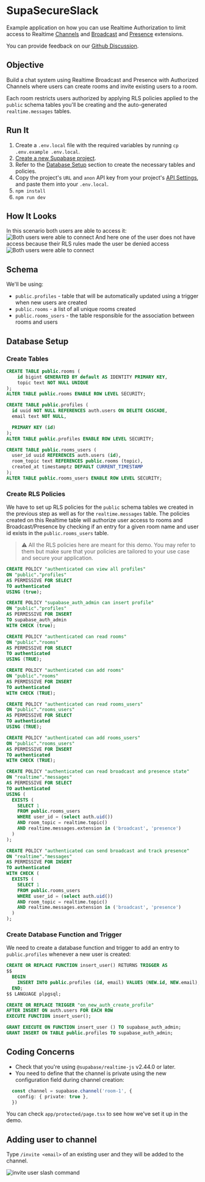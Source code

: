 # SupaSecureSlack

Example application on how you can use Realtime Authorization to limit access to Realtime [Channels](https://supabase.com/docs/guides/realtime/concepts#channels) and [Broadcast](https://supabase.com/docs/guides/realtime/broadcast) and [Presence](https://supabase.com/docs/guides/realtime/presence) extensions.

You can provide feedback on our [Github Discussion](https://github.com/orgs/supabase/discussions/22484).

## Objective

Build a chat system using Realtime Broadcast and Presence with Authorized Channels where users can create rooms and invite existing users to a room.

Each room restricts users authorized by applying RLS policies applied to the `public` schema tables you'll be creating and the auto-generated `realtime.messages` tables.

## Run It

1. Create a `.env.local` file with the required variables by running `cp .env.example .env.local`.
2. [Create a new Supabase project](https://supabase.com/dashboard/new/_).
3. Refer to the [Database Setup](#database-setup) section to create the necessary tables and policies.
4. Copy the project's `URL` and `anon` API key from your project's [API Settings](https://supabase.com/dashboard/project/_/settings/api), and paste them into your `.env.local`.
5. `npm install`
6. `npm run dev`

## How It Looks

In this scenario both users are able to access it:
![Both users were able to connect](./chat_success.png)
And here one of the user does not have access because their RLS rules made the user be denied access
![Both users were able to connect](./chat_unauthorized.png)

## Schema

We'll be using:

- `public.profiles` - table that will be automatically updated using a trigger when new users are created
- `public.rooms` - a list of all unique rooms created
- `public.rooms_users` - the table responsible for the association between rooms and users

## Database Setup

### Create Tables

```sql
CREATE TABLE public.rooms (
    id bigint GENERATED BY default AS IDENTITY PRIMARY KEY,
    topic text NOT NULL UNIQUE
);
ALTER TABLE public.rooms ENABLE ROW LEVEL SECURITY;

CREATE TABLE public.profiles (
  id uuid NOT NULL REFERENCES auth.users ON DELETE CASCADE,
  email text NOT NULL,

  PRIMARY KEY (id)
);
ALTER TABLE public.profiles ENABLE ROW LEVEL SECURITY;

CREATE TABLE public.rooms_users (
  user_id uuid REFERENCES auth.users (id),
  room_topic text REFERENCES public.rooms (topic),
  created_at timestamptz DEFAULT CURRENT_TIMESTAMP
);
ALTER TABLE public.rooms_users ENABLE ROW LEVEL SECURITY;
```

### Create RLS Policies

We have to set up RLS policies for the `public` schema tables we created in the previous step as well as for the `realtime.messages` table. The policies created on this Realtime table will authorize user access to rooms and Broadcast/Presence by checking if an entry for a given room name and user id exists in the `public.rooms_users` table.

> ⚠️ All the RLS policies here are meant for this demo. You may refer to them but make sure that your policies are tailored to your use case and secure your application.

```sql
CREATE POLICY "authenticated can view all profiles"
ON "public"."profiles"
AS PERMISSIVE FOR SELECT
TO authenticated
USING (true);

CREATE POLICY "supabase_auth_admin can insert profile"
ON "public"."profiles"
AS PERMISSIVE FOR INSERT
TO supabase_auth_admin
WITH CHECK (true);

CREATE POLICY "authenticated can read rooms"
ON "public"."rooms"
AS PERMISSIVE FOR SELECT
TO authenticated
USING (TRUE);

CREATE POLICY "authenticated can add rooms"
ON "public"."rooms"
AS PERMISSIVE FOR INSERT
TO authenticated
WITH CHECK (TRUE);

CREATE POLICY "authenticated can read rooms_users"
ON "public"."rooms_users"
AS PERMISSIVE FOR SELECT
TO authenticated
USING (TRUE);

CREATE POLICY "authenticated can add rooms_users"
ON "public"."rooms_users"
AS PERMISSIVE FOR INSERT
TO authenticated
WITH CHECK (TRUE);

CREATE POLICY "authenticated can read broadcast and presence state"
ON "realtime"."messages"
AS PERMISSIVE FOR SELECT
TO authenticated
USING (
  EXISTS (
    SELECT 1
    FROM public.rooms_users
    WHERE user_id = (select auth.uid())
    AND room_topic = realtime.topic()
    AND realtime.messages.extension in ('broadcast', 'presence')
  )
);

CREATE POLICY "authenticated can send broadcast and track presence"
ON "realtime"."messages"
AS PERMISSIVE FOR INSERT
TO authenticated
WITH CHECK (
  EXISTS (
    SELECT 1
    FROM public.rooms_users
    WHERE user_id = (select auth.uid())
    AND room_topic = realtime.topic()
    AND realtime.messages.extension in ('broadcast', 'presence')
  )
);
```

### Create Database Function and Trigger

We need to create a database function and trigger to add an entry to `public.profiles` whenever a new user is created:

```sql
CREATE OR REPLACE FUNCTION insert_user() RETURNS TRIGGER AS
$$
  BEGIN
    INSERT INTO public.profiles (id, email) VALUES (NEW.id, NEW.email); RETURN NEW;
  END;
$$ LANGUAGE plpgsql;

CREATE OR REPLACE TRIGGER "on_new_auth_create_profile"
AFTER INSERT ON auth.users FOR EACH ROW
EXECUTE FUNCTION insert_user();

GRANT EXECUTE ON FUNCTION insert_user () TO supabase_auth_admin;
GRANT INSERT ON TABLE public.profiles TO supabase_auth_admin;
```

## Coding Concerns

* Check that you're using `@supabase/realtime-js` v2.44.0 or later. 
* You need to define that the channel is private using the new configuration field during channel creation:

```typescript
  const channel = supabase.channel('room-1', {
    config: { private: true },
  })
```

You can check `app/protected/page.tsx` to see how we've set it up in the demo.

## Adding user to channel

Type `/invite <email>` of an existing user and they will be added to the channel.

![invite user slash command](invite.png)
